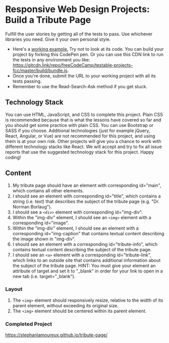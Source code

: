 # Responsive Web Design Projects: Build a Tribute Page

Fulfill the user stories by getting all of the tests to pass.
Use whichever libraries you need. Give it your own personal style.

- Here's a [working example.](http://codepen.io/freeCodeCamp/full/zNqgVx) Try not to look at its code.
You can build your project by forking this CodePen pen. Or you can use this CDN link to run the tests in any environment you like: https://gitcdn.link/repo/freeCodeCamp/testable-projects-fcc/master/build/bundle.js.
- Once you're done, submit the URL to your working project with all its tests passing.
- Remember to use the Read-Search-Ask method if you get stuck.

## Technology Stack
You can use HTML, JavaScript, and CSS to complete this project. Plain CSS is recommended because that is what the lessons have covered so far and you should get some practice with plain CSS. You can use Bootstrap or SASS if you choose. Additional technologies (just for example jQuery, React, Angular, or Vue) are not recommended for this project, and using them is at your own risk. Other projects will give you a chance to work with different technology stacks like React. We will accept and try to fix all issue reports that use the suggested technology stack for this project. Happy coding!

## Content
 1. My tribute page should have an element with corresponding id="main", which contains all other elements.
 2. I should see an element with corresponding id="title", which contains a string (i.e. text) that describes the subject of the tribute page (e.g. "Dr. Norman Borlaug").
 3. I should see a `<div>` element with corresponding id="img-div".
 4. Within the "img-div" element, I should see an `<img>` element with a corresponding id="image".
 5. Within the "img-div" element, I should see an element with a corresponding id="img-caption" that contains textual content describing the image shown in "img-div".
 6. I should see an element with a corresponding id="tribute-info", which contains textual content describing the subject of the tribute page.
 7. I should see an `<a>` element with a corresponding id="tribute-link", which links to an outside site that contains additional information about the subject of the tribute page. HINT: You must give your element an attribute of target and set it to "_blank" in order for your link to open in a new tab (i.e. target="_blank").

### Layout
 1. The `<img>` element should responsively resize, relative to the width of its parent element, without exceeding its original size.
 2. The `<img>` element should be centered within its parent element.

### Completed Project
https://stephanlamoureux.github.io/tribute-page/
